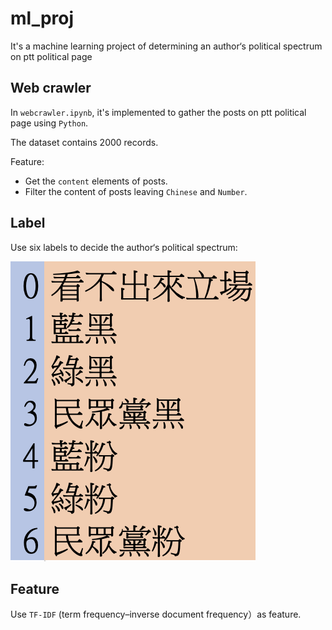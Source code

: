 # ml_proj
It's a machine learning project of determining an author‘s political spectrum on ptt political page 
## Web crawler
In `webcrawler.ipynb`, it's implemented to gather the posts on ptt political page using `Python`.  

The dataset contains 2000 records.  

Feature:
- Get the `content` elements of posts.
- Filter the content of posts leaving `Chinese` and `Number`.

## Label
Use six labels to decide the author‘s political spectrum: 

![](/img/label.png)

## Feature
Use `TF-IDF` (term frequency–inverse document frequency）as feature.
